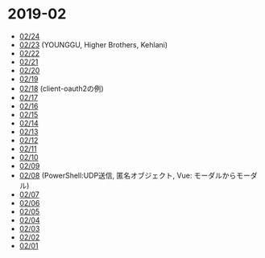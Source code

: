 # 2019-02

- [02/24](2019-02-24.md) 
- [02/23](2019-02-23.md) (YOUNGGU, Higher Brothers, Kehlani)
- [02/22](2019-02-22.md)
- [02/21](2019-02-21.md)
- [02/20](2019-02-20.md)
- [02/19](2019-02-19.md)
- [02/18](2019-02-18.md) (client-oauth2の例)
- [02/17](2019-02-17.md)
- [02/16](2019-02-16.md)
- [02/15](2019-02-15.md)
- [02/14](2019-02-14.md)
- [02/13](2019-02-13.md)
- [02/12](2019-02-12.md)
- [02/11](2019-02-11.md)
- [02/10](2019-02-10.md)
- [02/09](2019-02-09.md)
- [02/08](2019-02-08.md) (PowerShell:UDP送信, 匿名オブジェクト, Vue: モーダルからモーダル)
- [02/07](2019-02-07.md)
- [02/06](2019-02-06.md)
- [02/05](2019-02-05.md)
- [02/04](2019-02-04.md)
- [02/03](2019-02-03.md)
- [02/02](2019-02-02.md)
- [02/01](2019-02-01.md)